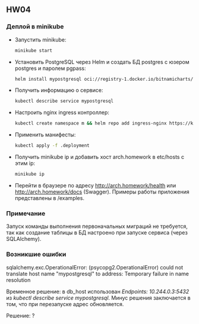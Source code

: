 ## HW04

### Деплой в minikube
- Запустить minikube:
    ```bash
    minikube start
    ```
- Установить PostgreSQL через Helm и создать БД postgres с юзером postgres и паролем pgpass:
    ```bash
    helm install mypostgresql oci://registry-1.docker.io/bitnamicharts/postgresql --set auth.postgresPassword=pgpass
    ```
- Получить информацию о сервисе: 
    ```bash
    kubectl describe service mypostgresql
    ```
- Настроить nginx ingress контроллер: 
    ```bash
    kubectl create namespace m && helm repo add ingress-nginx https://kubernetes.github.io/ingress-nginx/ && helm repo update && helm install nginx ingress-nginx/ingress-nginx --namespace m -f nginx-ingress.yaml
    ```
- Применить манифесты: 
    ```bash
    kubectl apply -f .deployment
    ```
- Получить minikube ip и добавить хост arch.homework в etc/hosts c этим ip:
    ```bash
    minikube ip
    ```
- Перейти в браузере по адресу http://arch.homework/health или http://arch.homework/docs (Swagger). Примеры работы приложения представлены в /examples.

### Примечание
Запуск команды выполнения первоначальных миграций не требуется, так как создание таблицы в БД настроено при запуске сервиса (через SQLAlchemy).

### Возникшие ошибки
sqlalchemy.exc.OperationalError: (psycopg2.OperationalError) could not translate host name "mypostgresql" to address: Temporary failure in name resolution

Временное решение: в db_host использован *Endpoints: 10.244.0.3:5432* из *kubectl describe service mypostgresql*. Минус решения заключается в том, что при перезапуске адрес обновляется.

Решение: ?
